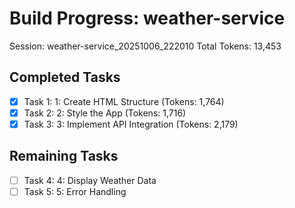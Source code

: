 # Build Progress: weather-service
Session: weather-service_20251006_222010
Total Tokens: 13,453

## Completed Tasks
- [x] Task 1: 1: Create HTML Structure (Tokens: 1,764)
- [x] Task 2: 2: Style the App (Tokens: 1,716)
- [x] Task 3: 3: Implement API Integration (Tokens: 2,179)

## Remaining Tasks
- [ ] Task 4: 4: Display Weather Data
- [ ] Task 5: 5: Error Handling
